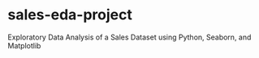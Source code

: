 # sales-eda-project
Exploratory Data Analysis of a Sales Dataset using Python, Seaborn, and Matplotlib
